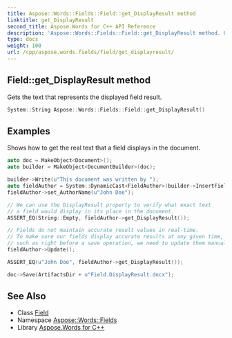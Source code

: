 ```yaml
---
title: Aspose::Words::Fields::Field::get_DisplayResult method
linktitle: get_DisplayResult
second_title: Aspose.Words for C++ API Reference
description: 'Aspose::Words::Fields::Field::get_DisplayResult method. Gets the text that represents the displayed field result in C++.'
type: docs
weight: 100
url: /cpp/aspose.words.fields/field/get_displayresult/
---
```

## Field::get_DisplayResult method


Gets the text that represents the displayed field result.

```cpp
System::String Aspose::Words::Fields::Field::get_DisplayResult()
```


## Examples



Shows how to get the real text that a field displays in the document. 
```cpp
auto doc = MakeObject<Document>();
auto builder = MakeObject<DocumentBuilder>(doc);

builder->Write(u"This document was written by ");
auto fieldAuthor = System::DynamicCast<FieldAuthor>(builder->InsertField(FieldType::FieldAuthor, true));
fieldAuthor->set_AuthorName(u"John Doe");

// We can use the DisplayResult property to verify what exact text
// a field would display in its place in the document.
ASSERT_EQ(String::Empty, fieldAuthor->get_DisplayResult());

// Fields do not maintain accurate result values in real-time.
// To make sure our fields display accurate results at any given time,
// such as right before a save operation, we need to update them manually.
fieldAuthor->Update();

ASSERT_EQ(u"John Doe", fieldAuthor->get_DisplayResult());

doc->Save(ArtifactsDir + u"Field.DisplayResult.docx");
```

## See Also

* Class [Field](../)
* Namespace [Aspose::Words::Fields](../../)
* Library [Aspose.Words for C++](../../../)
